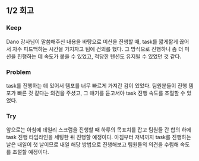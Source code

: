 ## 1/2 회고

### Keep

Dano 강사님이 말씀해주신 내용을 바탕으로 미션을 진행할 때, task를 짧게짧게 끊어서 자주 피드백하는 시간을 가지자고 팀에 건의를 했다. 그 방식으로 진행하니 좀 더 미션을 진행하는 데 속도가 붙을 수 있었고, 적당한 텐션도 유지될 수 있었던 것 같다.

### Problem

task를 진행하는 데 있어서 템포를 너무 빠르게 가져간 감이 있었다. 팀원분들이 진행 템포가 빠른 것 같다는 의견을 주셨고, 그 얘기를 듣고서야 task 진행 속도를 조절할 수 있었다.

### Try

앞으로는 아침에 데일리 스크럼을 진행할 때 하루의 목표치를 잡고 팀원들 간 합의 하에 task 진행 타임라인을 세팅한 뒤 진행할 예정이다. 아침부터 저녁까지 task를 진행하는 날은 내일이 첫 날이므로 내일 해당 방법으로 진행해보고 팀원들의 의견을 수렴해 속도를 조절할 예정이다.